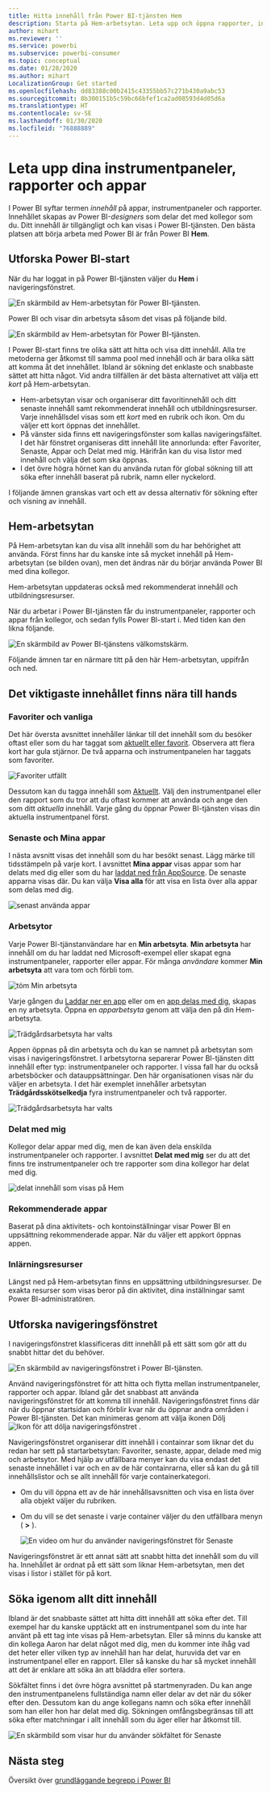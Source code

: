 ```yaml
---
title: Hitta innehåll från Power BI-tjänsten Hem
description: Starta på Hem-arbetsytan. Leta upp och öppna rapporter, instrumentpaneler och appar.
author: mihart
ms.reviewer: ''
ms.service: powerbi
ms.subservice: powerbi-consumer
ms.topic: conceptual
ms.date: 01/28/2020
ms.author: mihart
LocalizationGroup: Get started
ms.openlocfilehash: dd83388c00b2415c43355bb57c271b430a9abc53
ms.sourcegitcommit: 8b300151b5c59bc66bfef1ca2ad08593d4d05d6a
ms.translationtype: HT
ms.contentlocale: sv-SE
ms.lasthandoff: 01/30/2020
ms.locfileid: "76888889"
---
```

# <a name="find-your-dashboards-reports-and-apps"></a>Leta upp dina instrumentpaneler, rapporter och appar
I Power BI syftar termen *innehåll* på appar, instrumentpaneler och rapporter. Innehållet skapas av Power BI-*designers* som delar det med kollegor som du. Ditt innehåll är tillgängligt och kan visas i Power BI-tjänsten. Den bästa platsen att börja arbeta med Power BI är från Power BI **Hem**.

## <a name="explore-power-bi-home"></a>Utforska Power BI-start
När du har loggat in på Power BI-tjänsten väljer du **Hem** i navigeringsfönstret. 

![En skärmbild av Hem-arbetsytan för Power BI-tjänsten.](media/end-user-home/power-bi-home-menu.png)


Power BI och visar din arbetsyta såsom det visas på följande bild.
 
![En skärmbild av Hem-arbetsytan för Power BI-tjänsten.](media/end-user-home/power-bi-home.png)

I Power BI-start finns tre olika sätt att hitta och visa ditt innehåll. Alla tre metoderna ger åtkomst till samma pool med innehåll och är bara olika sätt att komma åt det innehållet. Ibland är sökning det enklaste och snabbaste sättet att hitta något. Vid andra tillfällen är det bästa alternativet att välja ett *kort* på Hem-arbetsytan.

- Hem-arbetsytan visar och organiserar ditt favoritinnehåll och ditt senaste innehåll samt rekommenderat innehåll och utbildningsresurser. Varje innehållsdel visas som ett *kort* med en rubrik och ikon. Om du väljer ett kort öppnas det innehållet.
- På vänster sida finns ett navigeringsfönster som kallas navigeringsfältet. I det här fönstret organiseras ditt innehåll lite annorlunda: efter Favoriter, Senaste, Appar och Delat med mig. Härifrån kan du visa listor med innehåll och välja det som ska öppnas.
- I det övre högra hörnet kan du använda rutan för global sökning till att söka efter innehåll baserat på rubrik, namn eller nyckelord.

I följande ämnen granskas vart och ett av dessa alternativ för sökning efter och visning av innehåll.

## <a name="home-canvas"></a>Hem-arbetsytan
På Hem-arbetsytan kan du visa allt innehåll som du har behörighet att använda. Först finns har du kanske inte så mycket innehåll på Hem-arbetsytan (se bilden ovan), men det ändras när du börjar använda Power BI med dina kollegor.

Hem-arbetsytan uppdateras också med rekommenderat innehåll och utbildningsresurser. 
 
När du arbetar i Power BI-tjänsten får du instrumentpaneler, rapporter och appar från kollegor, och sedan fylls Power BI-start i. Med tiden kan den likna följande.

![En skärmbild av Power BI-tjänstens välkomstskärm.](media/end-user-home/power-bi-home-oldest.png)

 
Följande ämnen tar en närmare titt på den här Hem-arbetsytan, uppifrån och ned.

## <a name="most-important-content-at-your-fingertips"></a>Det viktigaste innehållet finns nära till hands

### <a name="favorites-and-frequents"></a>Favoriter och vanliga
Det här översta avsnittet innehåller länkar till det innehåll som du besöker oftast eller som du har taggat som [aktuellt eller favorit](end-user-favorite.md). Observera att flera kort har gula stjärnor. De två apparna och instrumentpanelen har taggats som favoriter. 

![Favoriter utfällt](./media/end-user-home/power-bi-favorites-frequents.png)

Dessutom kan du tagga innehåll som [Aktuellt](end-user-featured.md). Välj den instrumentpanel eller den rapport som du tror att du oftast kommer att använda och ange den som ditt *aktuella* innehåll. Varje gång du öppnar Power BI-tjänsten visas din aktuella instrumentpanel först. 


### <a name="recents-and-my-apps"></a>Senaste och Mina appar
I nästa avsnitt visas det innehåll som du har besökt senast. Lägg märke till tidsstämpeln på varje kort. I avsnittet **Mina appar** visas appar som har delats med dig eller som du har [laddat ned från AppSource](end-user-apps.md). De senaste apparna visas där. Du kan välja **Visa alla** för att visa en lista över alla appar som delas med dig.

![senast använda appar](./media/end-user-home/power-bi-recent-apps.png)


### <a name="workspaces"></a>Arbetsytor
Varje Power BI-tjänstanvändare har en **Min arbetsyta**. **Min arbetsyta** har innehåll om du har laddat ned Microsoft-exempel eller skapat egna instrumentpaneler, rapporter eller appar. För många *användare* kommer **Min arbetsyta** att vara tom och förbli tom.  

![töm Min arbetsyta](./media/end-user-home/power-bi-empty-workspace.png)

Varje gången du [Laddar ner en app](end-user-app-marketing.md) eller om en [app delas med dig](end-user-apps.md), skapas en ny arbetsyta.  Öppna en *apparbetsyta* genom att välja den på din Hem-arbetsyta. 

![Trädgårdsarbetsyta har valts](./media/end-user-home/power-bi-workspace-section.png)

Appen öppnas på din arbetsyta och du kan se namnet på arbetsytan som visas i navigeringsfönstret. I arbetsytorna separerar Power BI-tjänsten ditt innehåll efter typ: instrumentpaneler och rapporter. I vissa fall har du också arbetsböcker och datauppsättningar. Den här organisationen visas när du väljer en arbetsyta. I det här exemplet innehåller arbetsytan **Trädgårdsskötselkedja** fyra instrumentpaneler och två rapporter.

![Trädgårdsarbetsyta har valts](./media/end-user-home/power-bi-search-workspace.png)

### <a name="shared-with-me"></a>Delat med mig
Kollegor delar appar med dig, men de kan även dela enskilda instrumentpaneler och rapporter. I avsnittet **Delat med mig** ser du att det finns tre instrumentpaneler och tre rapporter som dina kollegor har delat med dig.

![delat innehåll som visas på Hem](./media/end-user-home/power-bi-shared.png)

### <a name="recommended-apps"></a>Rekommenderade appar
Baserat på dina aktivitets- och kontoinställningar visar Power BI en uppsättning rekommenderade appar. När du väljer ett appkort öppnas appen.
 
### <a name="learning-resources"></a>Inlärningsresurser
Längst ned på Hem-arbetsytan finns en uppsättning utbildningsresurser. De exakta resurser som visas beror på din aktivitet, dina inställningar samt Power BI-administratören. 
 
## <a name="explore-the-nav-pane"></a>Utforska navigeringsfönstret

I navigeringsfönstret klassificeras ditt innehåll på ett sätt som gör att du snabbt hittar det du behöver.  

![En skärmbild av navigeringsfönstret i Power BI-tjänsten.](media/end-user-home/power-bi-nav.png)


Använd navigeringsfönstret för att hitta och flytta mellan instrumentpaneler, rapporter och appar. Ibland går det snabbast att använda navigeringsfönstret för att komma till innehåll. Navigeringsfönstret finns där när du öppnar startsidan och förblir kvar när du öppnar andra områden i Power BI-tjänsten. Det kan minimeras genom att välja ikonen Dölj ![Ikon för att dölja navigeringsfönstret](media/end-user-home/power-bi-hide.png) .
  
Navigeringsfönstret organiserar ditt innehåll i containrar som liknar det du redan har sett på startarbetsytan: Favoriter, senaste, appar, delade med mig och arbetsytor. Med hjälp av utfällbara menyer kan du visa endast det senaste innehållet i var och en av de här containrarna, eller så kan du gå till innehållslistor och se allt innehåll för varje containerkategori.
 
- Om du vill öppna ett av de här innehållsavsnitten och visa en lista över alla objekt väljer du rubriken.
- Om du vill se det senaste i varje container väljer du den utfällbara menyn ( **>** ).

    ![En video om hur du använder navigeringsfönstret för Senaste](media/end-user-home/power-bi-nav-bar.gif)

 
Navigeringsfönstret är ett annat sätt att snabbt hitta det innehåll som du vill ha. Innehållet är ordnat på ett sätt som liknar Hem-arbetsytan, men det visas i listor i stället för på kort. 

## <a name="search-all-of-your-content"></a>Söka igenom allt ditt innehåll
Ibland är det snabbaste sättet att hitta ditt innehåll att söka efter det. Till exempel har du kanske upptäckt att en instrumentpanel som du inte har använt på ett tag inte visas på Hem-arbetsytan. Eller så minns du kanske att din kollega Aaron har delat något med dig, men du kommer inte ihåg vad det heter eller vilken typ av innehåll han har delat, huruvida det var en instrumentpanel eller en rapport. Eller så kanske du har så mycket innehåll att det är enklare att söka än att bläddra eller sortera. 
 
Sökfältet finns i det övre högra avsnittet på startmenyraden. Du kan ange den instrumentpanelens fullständiga namn eller delar av det när du söker efter den. Dessutom kan du ange kollegans namn och söka efter innehåll som han eller hon har delat med dig. Sökningen omfångsbegränsas till att söka efter matchningar i allt innehåll som du äger eller har åtkomst till.

![En skärmbild som visar hur du använder sökfältet för Senaste](media/end-user-home/power-bi-search-field.png)

## <a name="next-steps"></a>Nästa steg
Översikt över [grundläggande begrepp i Power BI](end-user-basic-concepts.md)
